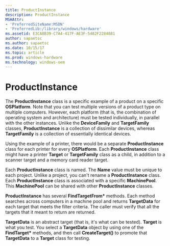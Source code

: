 ```yaml
---
title: ProductInstance
description: ProductInstance
MSHAttr:
- 'PreferredSiteName:MSDN'
- 'PreferredLib:/library/windows/hardware'
ms.assetid: E3CA8B39-C7A4-417F-AE3F-5482F2284881
author: sapaetsc
ms.author: sapaetsc
ms.date: 10/15/17
ms.topic: article
ms.prod: windows-hardware
ms.technology: windows-oem
---
```


# ProductInstance


The **ProductInstance** class is a specific example of a product on a specific **OSPlatform**. Note that you can test multiple versions of a product type on multiple computers. However, each platform (that is, the combination of operating system and architecture) must be tested individually, in parallel with the other instances. Unlike the **DeviceFamily** and **TargetFamily** classes, **ProductInstance** is a collection of dissimilar devices, whereas **TargetFamily** is a collection of essentially identical devices.

Using the example of a printer, there would be a separate **ProductInstance** class for each printer for every **OSPlatform**. Each **ProductInstance** class might have a printer **Target** or **TargetFamily** class as a child, in addition to a scanner target and a memory card reader target.

Each **ProductInstance** class is named. The **Name** value must be unique to each project. Unlike a project, you can't rename a **ProductInstance** class. Each **ProductInstance** class is associated with a specific **MachinePool**. This **MachinePool** can be shared with other **ProductInstance** classes.

**ProductInstance** has several **FindTargetFrom\*** methods. Each method searches across computers in a machine pool and returns **TargetData** for each target that meets the filter criteria. The caller must verify that all the targets that it meant to return are returned.

**TargetData** is an abstract target (that is, it's what can be tested). **Target** is what you test. You select a **TargetData** object by using one of the **FindTarget\*** methods, and then call **CreateTarget()** to promote that **TargetData** to a **Target** class for testing.

 

 






